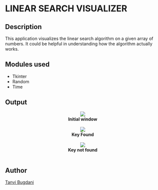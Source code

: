 # LINEAR SEARCH VISUALIZER

## Description

This application visualizes the linear search algorithm on a given array of numbers.
It could be helpful in understanding how the algorithm actually works.

## Modules used

- Tkinter
- Random
- Time

## Output

<p align="center">
  <img src="https://imgur.com/behB8rV.png">
  <br>
  <b>Initial window</b>
  <br><br>
  <img src="https://imgur.com/oYC93Ie.png">
  <br>
  <b>Key Found</b>
  <br><br>
  <img src="https://imgur.com/CmkcfQv.png">
  <br>
  <b>Key not found</b>
  <br><br>
</p>

## Author

[Tanvi Bugdani](https://github.com/tanvi355)
